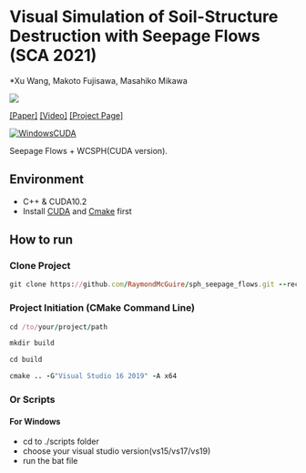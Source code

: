 # Visual Simulation of Soil-Structure Destruction with Seepage Flows (SCA 2021)

*Xu Wang, Makoto Fujisawa, Masahiko Mikawa

![](./pics/teaser.png)

[[Paper]](https://) [[Video]](https://) [[Project Page]](https://raymondmcguire.github.io/seepage_flow/)

[![WindowsCUDA](https://github.com/RaymondMcGuire/sph_seepage_flows/actions/workflows/WindowsCUDA.yml/badge.svg?branch=main)](https://github.com/RaymondMcGuire/sph_seepage_flows/actions/workflows/WindowsCUDA.yml)

Seepage Flows + WCSPH(CUDA version).

## Environment

- C++ & CUDA10.2
- Install [CUDA](https://developer.nvidia.com/cuda-downloads) and [Cmake](https://cmake.org/download/) first

## How to run

### Clone Project

```rb
git clone https://github.com/RaymondMcGuire/sph_seepage_flows.git --recursive
```

### Project Initiation (CMake Command Line)

```rb
cd /to/your/project/path
```

```rb
mkdir build
```

```rb
cd build
```

```rb
cmake .. -G"Visual Studio 16 2019" -A x64
```

### Or Scripts

#### For Windows

- cd to ./scripts folder
- choose your visual studio version(vs15/vs17/vs19)
- run the bat file
